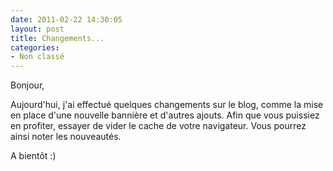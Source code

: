 ```yaml
---
date: 2011-02-22 14:30:05
layout: post
title: Changements...
categories:
- Non classé
---
```


Bonjour,

Aujourd'hui, j'ai effectué quelques changements sur le blog, comme la mise en place d'une nouvelle bannière et d'autres ajouts. Afin que vous puissiez en profiter, essayer de vider le cache de votre navigateur. Vous pourrez ainsi noter les nouveautés.

A bientôt :)
